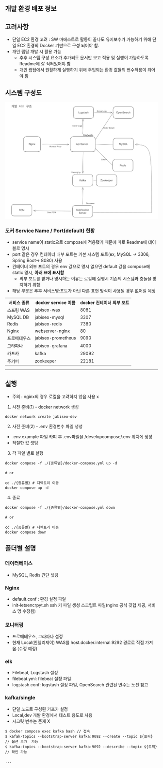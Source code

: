 

## 개발 환경 배포 정보



## 고려사항
- 단일 EC2 환경 고려 : SW 마에스트로 활동이 끝나도 유지보수가 가능하기 위해 단일 EC2 환경의 Docker 기반으로 구성 되어야 함.
- 개인 랩탑 개발 시 활용 가능 
  - 추후 시스템 구성 요소가 추가되도 문서만 보고 적용 및 실행이 가능하도록 Readme에 잘 적혀있어야 함
  - 개인 랩탑에서 원활하게 실행하기 위해 주입되는 환경 값들의 변수적용이 되어야 함

## 시스템 구성도

<img src="./images/v2Shorts.png" width="900">


### 도커 Service Name / Port(default) 현황
- service name이 static으로 compose에 적용됐기 때문에 따로 Readme에 테이블로 명시
- port 같은 경우 컨테이너 내부 포트는 기본 시스템 포트(ex, MySQL -> 3306, Spring Boot-> 8080) 사용 
- 컨테이너 외부 포트의 경우 env 값으로 명시 없으면 default 값을 compose에 static 명시, **아래 표에 표시함**
  -  외부 포트를 받거나 명시하는 이유는 로컬에 실행시 기존의 시스템과 충돌을 방지하기 위함 
- 해당 부분은 추후 서비스명:포트가 아닌 다른 표현 방식이 사용될 경우 없어질 예정

<table>
    <tr>
        <th>서비스 종류</th>
        <th>docker service 이름</th>
        <th>docker 컨테이너 외부 포트 </th>
    </tr>
    <tr>
        <td>
            스프링 WAS 
        </td>
        <td>
            jabiseo-was
        </td>
        <td>
            8081
        </td>
    </tr>
    <tr>
        <td>
            MySQL DB 
        </td>
        <td>
            jabiseo-mysql
        </td>
        <td>
            3307
        </td>
    </tr>
    <tr>
        <td>
            Redis
        </td>
        <td>
            jabiseo-redis
        </td>
        <td>
            7380
        </td>
    </tr>
    <tr>
        <td>
            Nginx
        </td>
        <td>
            webserver-nginx
        </td>
        <td>
            80
        </td>
    </tr>
    <tr>
        <td>
            프로메테우스
        </td>
        <td>
            jabiseo-prometheus
        </td>
        <td>
            9090
        </td>
    </tr>
    <tr>
        <td>
            그라파나
        </td>
        <td>
            jabiseo-grafana
        </td>
        <td>
            4000
        </td>
    </tr>
    <tr>
        <td>
            카프카
        </td>
        <td>
            kafka
        </td>
        <td>
            29092 
        </td>
    </tr>
    <tr>
        <td>
            주키퍼
        </td>
        <td>
            zookeeper
        </td>
        <td>
            22181
        </td>
    </tr>
</table>

---

## 실행
- 주의 : nginx의 경우 로컬을 고려하지 않음 사용 x

1. 사전 준비(1) - docker network 생성
```shell
docker network create jabiseo-dev
```

2. 사전 준비(2) - .env 환경변수 파일 생성
  - .env.example 파일 카피 후 .env파일을 /developcompose/.env 위치에 생성
  - 적절한 값 셋팅

3. 각 파일 별로 실행

```shell
docker compose -f ./{종류별}/docker-compose.yml up -d

# or
 
cd ./{종류별} # 디렉토리 이동
docker compose up -d
```

4. 종료
```shell
docker compose -f ./{종류별}/docker-compose.yml down

# or
 
cd ./{종류별} # 디렉토리 이동
docker compose down
```

## 폴더별 설명

### 데이터베이스
- MySQL, Redis 간단 셋팅

### Nginx
- default.conf : 환경 설정 파일
- init-letsencrpyt.sh  ssh 키 파일 생성 스크립트 파일(nginx 공식 깃헙 제공, 서비스 명 수정됨)

### 모니터링
- 프로메테우스, 그라파나 설정
- 현재 Local(인텔리제이) WAS를 host.docker.internal:9292 경로로 직접 가져옴.(수정 예정)

### elk
- Filebeat, Logstash 설정
- filebeat.yml: filebeat 설정 파일
- logstash.conf: logstash 설정 파일, OpenSearch 관련된 변수는 노션 참고

### kafka/single
- 단일 노드로 구성된 카프카 설정
- Local,dev 개발 환경에서 테스트 용도로 사용
- 시크릿 변수는 존재 X

```shell
$ docker compose exec kafka bash // 접속
$ kafak-topics --bootstrap-server kafka:9092 --create --topic ${토픽} // 옵션 추가  가능
$ kafka-topics --bootstrap-server kafka:9092 --describe --topic ${토픽} // 확인 가능

...
```
